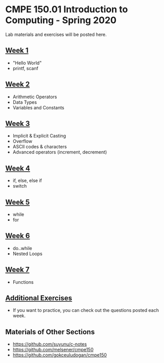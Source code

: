 # CMPE 150.01 Introduction to Computing - Spring 2020

Lab materials and exercises will be posted here.

## [Week 1](https://github.com/zeynepyirmibes/cmpe150-spring20/tree/master/Week%201)

* "Hello World"
* printf, scanf

## [Week 2](https://github.com/zeynepyirmibes/cmpe150-spring20/tree/master/Week%202)

* Arithmetic Operators
* Data Types
* Variables and Constants

## [Week 3](https://github.com/zeynepyirmibes/cmpe150-spring20/tree/master/Week%203)

* Implicit & Explicit Casting
* Overflow
* ASCII codes & characters
* Advanced operators (increment, decrement)

## [Week 4](https://github.com/zeynepyirmibes/cmpe150-spring20/tree/master/Week%204)

* if, else, else if
* switch

## [Week 5](https://github.com/zeynepyirmibes/cmpe150-spring20/tree/master/Week%205)

* while
* for

## [Week 6](https://github.com/zeynepyirmibes/cmpe150-spring20/tree/master/Week%206)

* do..while
* Nested Loops

## [Week 7](https://github.com/zeynepyirmibes/cmpe150-spring20/tree/master/Week%207)

* Functions

## [Additional Exercises](https://github.com/zeynepyirmibes/cmpe150-spring20/tree/master/Additional%20Exercises)

* If you want to practice, you can check out the questions posted each week. 

## Materials of Other Sections
* https://github.com/suyunu/c-notes
* https://github.com/melsener/cmpe150
* https://github.com/gokceuludogan/cmpe150

